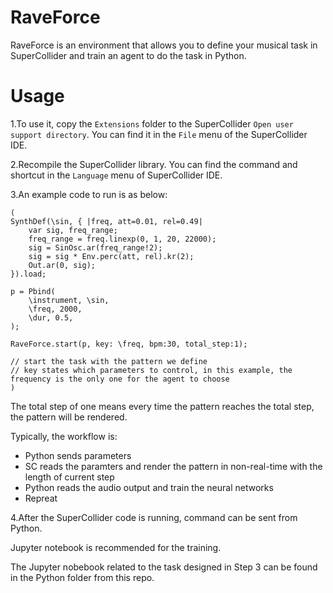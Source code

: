 # RaveForce
RaveForce is an environment that allows you to define your musical task in SuperCollider and train an agent to do the task in Python.

# Usage

1.To use it, copy the ```Extensions``` folder to the SuperCollider ```Open user support directory```. You can find it in the ```File``` menu of the SuperCollider IDE.

2.Recompile the SuperCollider library. You can find the command and shortcut in the ```Language``` menu of SuperCollider IDE.

3.An example code to run is as below:

```
(
SynthDef(\sin, { |freq, att=0.01, rel=0.49|
	var sig, freq_range;
	freq_range = freq.linexp(0, 1, 20, 22000);
	sig = SinOsc.ar(freq_range!2);
	sig = sig * Env.perc(att, rel).kr(2);
	Out.ar(0, sig);
}).load;

p = Pbind(
	\instrument, \sin,
	\freq, 2000,
	\dur, 0.5,
);

RaveForce.start(p, key: \freq, bpm:30, total_step:1);

// start the task with the pattern we define
// key states which parameters to control, in this example, the frequency is the only one for the agent to choose
)
```

The total step of one means every time the pattern reaches the total step, the pattern will be rendered.

Typically, the workflow is:

- Python sends parameters
- SC reads the paramters and render the pattern in non-real-time with the length of current step
- Python reads the audio output and train the neural networks
- Repreat

4.After the SuperCollider code is running, command can be sent from Python.

Jupyter notebook is recommended for the training.

The Jupyter nobebook related to the task designed in Step 3 can be found in the Python folder from this repo.
